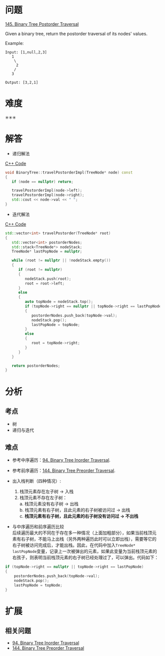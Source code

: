 # 问题
[145. Binary Tree Postorder Traversal](https://leetcode.com/problems/binary-tree-postorder-traversal/)

Given a binary tree, return the postorder traversal of its nodes' values.

Example:
```
Input: [1,null,2,3]
   1
    \
     2
    /
   3

Output: [3,2,1]
```

# 难度
✳✳✳

# 解答
- 递归解法

[C++ Code](./code/94_144_145.Binary-Tree-Inorder_Preorder_Postorder-Traversal/BinaryTree.cpp)
```cpp
void BinaryTree::travelPostorderImpl(TreeNode* node) const
{
   if (node == nullptr) return;

   travelPostorderImpl(node->left);
   travelPostorderImpl(node->right);
   std::cout << node->val << " ";
}
```

- 迭代解法

[C++ Code](./code/94_144_145.Binary-Tree-Inorder_Preorder_Postorder-Traversal/main.cpp)
```cpp
std::vector<int> travelPostorder(TreeNode* root)
{
   std::vector<int> postorderNodes;
   std::stack<TreeNode*> nodeStack;
   TreeNode* lastPopNode = nullptr;

   while (root != nullptr || !nodeStack.empty())
   {
      if (root != nullptr)
      {
         nodeStack.push(root);
         root = root->left;
      }
      else
      {
         auto topNode = nodeStack.top();
         if (topNode->right == nullptr || topNode->right == lastPopNode)
         {
            postorderNodes.push_back(topNode->val);
            nodeStack.pop();
            lastPopNode = topNode;
         }
         else
         {
            root = topNode->right;
         }
      }
   }

   return postorderNodes;
}
```

# 分析
## 考点
* 树
* 递归与迭代

## 难点
* 参考中序遍历：[94. Binary Tree Inorder Traversal](94.Binary-Tree-Inorder-Traversal.md#难点).
* 参考前序遍历：[144. Binary Tree Preorder Traversal](144.Binary-Tree-Preorder-Traversal.md#难点).

* 出入栈判断（四种情况）: 
    1. 栈顶元素存在左子树 -> 入栈
    2. 栈顶元素不存在左子树：<br>
        a. 栈顶元素没有右子树 -> 出栈<br>
        b. 栈顶元素有右子树，且此元素的右子树被访问过 -> 出栈<br>
        c. **栈顶元素有右子树，且此元素的右子树没有访问过 -> 不出栈**<br>
* 与中序遍历和前序遍历比较<br>
后续遍历最大的不同在于存在多一种情况（上面加粗部分），如果当前栈顶元素有右子树，不能马上出栈（另外两种遍历此时可以立即出栈），需要等它的右子树被访问完成后，才能出栈。因此，在代码中加入`TreeNode* lastPopNode`变量，记录上一次被弹出的元素，如果此变量为当前栈顶元素的右孩子，则表明当前栈顶元素的右子树已经处理过了，可以弹出。代码如下：
```cpp
if (topNode->right == nullptr || topNode->right == lastPopNode)
{
    postorderNodes.push_back(topNode->val);
    nodeStack.pop();
    lastPopNode = topNode;
}
```

# 扩展
## 相关问题
* [94. Binary Tree Inorder Traversal](94.Binary-Tree-Inorder-Traversal.md)
* [144. Binary Tree Preorder Traversal](144.Binary-Tree-Preorder-Traversal.md)
